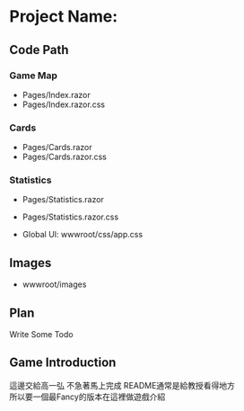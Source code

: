 # Project Name: 

## Code Path
### Game Map
- Pages/Index.razor
- Pages/Index.razor.css
### Cards
- Pages/Cards.razor
- Pages/Cards.razor.css
### Statistics
- Pages/Statistics.razor
- Pages/Statistics.razor.css

- Global UI: wwwroot/css/app.css

## Images
- wwwroot/images

## Plan
Write Some Todo

## Game Introduction
這邊交給高一弘 不急著馬上完成
README通常是給教授看得地方  
所以要一個最Fancy的版本在這裡做遊戲介紹

